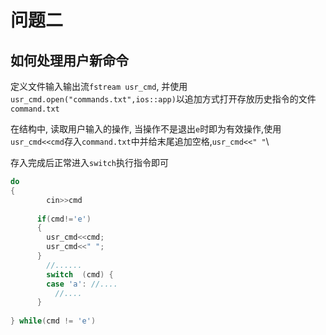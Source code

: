 # 问题二

## 如何处理用户新命令

定义文件输入输出流`fstream usr_cmd`, 并使用`usr_cmd.open("commands.txt",ios::app)`以追加方式打开存放历史指令的文件`command.txt`

在结构中, 读取用户输入的操作,  当操作不是退出`e`时即为有效操作,使用`usr_cmd<<cmd`存入`command.txt`中并给末尾追加空格,`usr_cmd<<" "`\

存入完成后正常进入`switch`执行指令即可

````cpp
do
{
  		cin>>cmd
      
      if(cmd!='e')
      {
        usr_cmd<<cmd;
        usr_cmd<<" ";
      }
    	//......
  		switch  (cmd) {
        case 'a': //....
          //....
      }
  	
} while(cmd != 'e')
````

